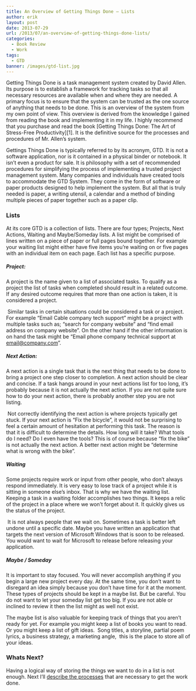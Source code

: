 ```yaml
---
title: An Overview of Getting Things Done – Lists
author: erik
layout: post
date: 2013-07-29
url: /2013/07/an-overview-of-getting-things-done-lists/
categories:
  - Book Review
  - Work
tags:
  - GTD
banner: /images/gtd-list.jpg
---
```

Getting Things Done is a task management system created by David Allen. Its purpose is to establish a framework for tracking tasks so that all necessary resources are available when and where they are needed. A primary focus is to ensure that the system can be trusted as the one source of anything that needs to be done. This is an overview of the system from my own point of view. This overview is derived from the knowledge I gained from reading the book and implementing it in my life. I highly recommend that you purchase and read the book [Getting Things Done: The Art of Stress-Free Productivity][1]. It is the definitive source for the processes and procedures of Mr. Allen’s system.

Gettings Things Done is typically referred to by its acronym, GTD. It is not a software application, nor is it contained in a physical binder or notebook. It isn’t even a product for sale. It is philosophy with a set of recommended procedures for simplifying the process of implementing a trusted project management system. Many companies and individuals have created tools to accommodate the GTD System. They come in the form of software or paper products designed to help implement the system. But all that is truly needed is paper, a writing utensil, a calendar and a method of binding multiple pieces of paper together such as a paper clip.

<h3 dir="ltr">
  Lists
</h3>

<p dir="ltr">
  At its core GTD is a collection of lists. There are four types; Projects, Next Actions, Waiting and Maybe/Someday lists. A list might be comprised of lines written on a piece of paper or full pages bound together. For example your waiting list might either have five items you’re waiting on or five pages with an individual item on each page. Each list has a specific purpose.
</p>

<h5 dir="ltr">
  Project:
</h5>

<p dir="ltr">
  A project is the name given to a list of associated tasks. To qualify as a project the list of tasks when completed should result in a related outcome. If any desired outcome requires that more than one action is taken, it is considered a project.
</p>

 Similar tasks in certain situations could be considered a task or a project. For example “Email Cable company tech support” might be a project with multiple tasks such as; “search for company website” and “find email address on company website”. On the other hand if the other information is on hand the task might be “Email phone company technical support at email@company.com”.

<h5 dir="ltr">
  Next Action:
</h5>

<p dir="ltr">
  A next action is a single task that is the next thing that needs to be done to bring a project one step closer to completion. A next action should be clear and concise. If a task hangs around in your next actions list for too long, it’s probably because it is not actually the next action. If you are not quite sure how to do your next action, there is probably another step you are not listing.
</p>

 Not correctly identifying the next action is where projects typically get stuck. If your next action is “Fix the bicycle”, it would not be surprising to feel a certain amount of hesitation at performing this task. The reason is that it is difficult to determine the details. How long will it take? What tools do I need? Do I even have the tools? This is of course because “fix the bike” is not actually the next action. A better next action might be “determine what is wrong with the bike”.

<h5 dir="ltr">
  Waiting
</h5>

<p dir="ltr">
  Some projects require work or input from other people, who don’t always respond immediately. It is very easy to lose track of a project while it is sitting in someone else’s inbox. That is why we have the waiting list. Keeping a task in a waiting folder accomplishes two things. It keeps a relic of the project in a place where we won’t forget about it. It quickly gives us the status of the project.
</p>

 It is not always people that we wait on. Sometimes a task is better left undone until a specific date. Maybe you have written an application that targets the next version of Microsoft Windows that is soon to be released. You would want to wait for Microsoft to release before releasing your application.

<h5 dir="ltr">
  Maybe / Someday
</h5>

<p dir="ltr">
  It is important to stay focused. You will never accomplish anything if you begin a large new project every day. At the same time, you don’t want to disregard an idea simply because you don’t have time for it at the moment. These types of projects should be kept in a maybe list. But be careful. You do not want to let your someday list get too big. If you are not able or inclined to review it then the list might as well not exist.
</p>

The maybe list is also valuable for keeping track of things that you aren’t ready for yet. For example you might keep a list of books you want to read. Or you might keep a list of gift ideas.  Song titles, a storyline, partial poem lyrics, a business strategy, a marketing angle,  this is the place to store all of your ideas.

### Whats Next?

Having a logical way of storing the things we want to do in a list is not enough. Next I&#8217;ll [describe the processes](/2013/08/how-to-get-things-done/) that are necessary to get the work done.
